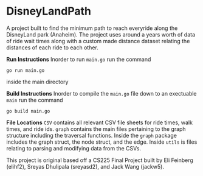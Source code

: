 # DisneyLandPath
A project built to find the minimum path to reach everyride along the DisneyLand park (Anaheim). The project uses around a years worth of data of ride wait times along with a custom made distance dataset relating the distances of each ride to each other. 

**Run Instructions**
Inorder to run `main.go` run the command 
```
go run main.go
``` 
inside the main directory

**Build Instructions**
Inorder to compile the `main.go` file down to an exectuable `main` run the command 
```
go build main.go
```
**File Locations**
`CSV` contains all relevant CSV file sheets for ride times, walk times, and ride ids. `graph` contains the main files pertaining to the graph structure including the traversal functions. Inside the `graph` package includes the graph struct, the node struct, and the edge. Inside `utils` is files relating to parsing and modifying data from the CSVs.

This project is original based off a CS225 Final Project built by Eli Feinberg (elihf2), Sreyas Dhulipala (sreyasd2), and Jack Wang (jackw5).

